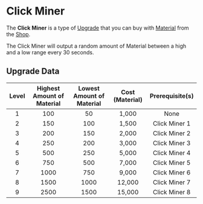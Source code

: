# Click Miner
The **Click Miner** is a type of [Upgrade](/upgrades/) that you can buy with 
[Material](/game/material.md) from the [Shop](/game/shop.md).

The Click Miner will output a random amount of Material between a high and a low range 
every 30 seconds.

## Upgrade Data

| Level | Highest Amount of Material | Lowest Amount of Material | Cost (Material) | Prerequisite(s) |
|:-----:|:--------------------------:|:-------------------------:|:---------------:|:---------------:|
|   1   |             100            |             50            |      1,000      |       None      |
|   2   |             150            |            100            |      1,500      |  Click Miner 1  |
|   3   |             200            |            150            |      2,000      |  Click Miner 2  |
|   4   |             250            |            200            |      3,000      |  Click Miner 3  |
|   5   |             500            |            250            |      5,000      |  Click Miner 4  |
|   6   |             750            |            500            |      7,000      |  Click Miner 5  |
|   7   |            1000            |            750            |      9,000      |  Click Miner 6  |
|   8   |            1500            |            1000           |      12,000     |  Click Miner 7  |
|   9   |            2500            |            1500           |      15,000     |  Click Miner 8  |

